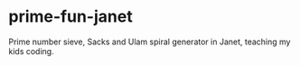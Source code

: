 # prime-fun-janet
Prime number sieve, Sacks and Ulam spiral generator in Janet, teaching my kids coding.
